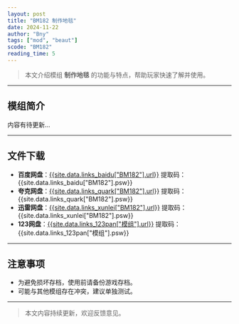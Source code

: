 ```yaml
---
layout: post
title: "BM182 制作地毯"
date: 2024-11-22
author: "Bny"
tags: ["mod", "beaut"]
scode: "BM182"
reading_time: 5
---
```


> 本文介绍模组 **制作地毯** 的功能与特点，帮助玩家快速了解并使用。

---

## 模组简介

内容有待更新...

---

## 文件下载
- **百度网盘**：[{{site.data.links_baidu["BM182"].url}}]({{site.data.links_baidu["BM182"].url}}) 提取码：{{site.data.links_baidu["BM182"].psw}}
- **夸克网盘**：[{{site.data.links_quark["BM182"].url}}]({{site.data.links_quark["BM182"].url}}) 提取码：{{site.data.links_quark["BM182"].psw}}
- **迅雷网盘**：[{{site.data.links_xunlei["BM182"].url}}]({{site.data.links_xunlei["BM182"].url}}) 提取码：{{site.data.links_xunlei["BM182"].psw}}
- **123网盘**：[{{site.data.links_123pan["模组"].url}}]({{site.data.links_123pan["模组"].url}}) 提取码：{{site.data.links_123pan["模组"].psw}}

---

## 注意事项
- 为避免损坏存档，使用前请备份游戏存档。
- 可能与其他模组存在冲突，建议单独测试。

---

> 本文内容持续更新，欢迎反馈意见。
